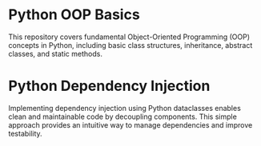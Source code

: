 # Python OOP Basics
This repository covers fundamental Object-Oriented Programming (OOP) concepts in Python, including basic class structures, inheritance, abstract classes, and static methods.

# Python Dependency Injection
Implementing dependency injection using Python dataclasses enables clean and maintainable code by decoupling components. This simple approach provides an intuitive way to manage dependencies and improve testability.
